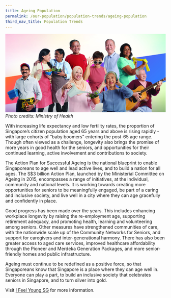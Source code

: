 ```yaml
---
title: Ageing Population
permalink: /our-population/population-trends/ageing-population
third_nav_title: Population Trends
---
```


![Photo credits: Ministry of Health](/images/stock-image-20.jpg)
*Photo credits: Ministry of Health*

With increasing life expectancy and low fertility rates, the proportion of Singapore’s citizen population aged 65 years and above is rising rapidly - with large cohorts of “baby boomers” entering the post-65 age range. Though often viewed as a challenge, longevity also brings the promise of more years in good health for the seniors, and opportunities for their continued learning, active involvement and contributions to society.

The Action Plan for Successful Ageing is the national blueprint to enable Singaporeans to age well and lead active lives, and to build a nation for all ages. The S$3 billion Action Plan, launched by the Ministerial Committee on Ageing in 2015, encompasses a range of initiatives, at the individual, community and national levels. It is working towards creating more opportunities for seniors to be meaningfully engaged, be part of a caring and inclusive society, and live well in a city where they can age gracefully and confidently in place.

Good progress has been made over the years. This includes enhancing workplace longevity by raising the re-employment age, supporting retirement adequacy, and promoting health, learning and volunteering among seniors. Other measures have strengthened communities of care, with the nationwide scale up of the Community Networks for Seniors, and support for caregivers and inter-generational harmony. There has also been greater access to aged care services, improved healthcare affordability through the Pioneer and Merdeka Generation Packages, and more senior-friendly homes and public infrastructure.

Ageing must continue to be redefined as a positive force, so that Singaporeans know that Singapore is a place where they can age well in. Everyone can play a part, to build an inclusive society that celebrates seniors in Singapore, and to turn silver into gold.

Visit [I Feel Young SG](https://www.moh.gov.sg/ifeelyoungsg/home) for more information.
